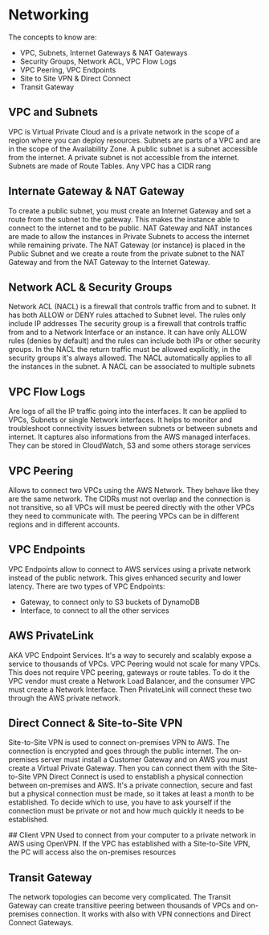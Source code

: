 # Networking
The concepts to know are:
- VPC, Subnets, Internet Gateways & NAT Gateways
- Security Groups, Network ACL, VPC Flow Logs
- VPC Peering, VPC Endpoints
- Site to Site VPN & Direct Connect
- Transit Gateway

## VPC and Subnets
VPC is Virtual Private Cloud and is a private network in the scope of a region where you can deploy resources.
Subnets are parts of a VPC and are in the scope of the Availability Zone. A public subnet is a subnet accessible from the internet. A private subnet is not accessible from the internet.
Subnets are made of Route Tables.
Any VPC has a CIDR rang

## Internate Gateway & NAT Gateway
To create a public subnet, you must create an Internet Gateway and set a route from the subnet to the gateway. This makes the instance able to connect to the internet and to be public. NAT Gateway and NAT instances are made to allow the instances in Private Subnets to access the internet while remaining private. The NAT Gateway (or instance) is placed in the Public Subnet and we create a route from the private subnet to the NAT Gateway and from the NAT Gateway to the Internet Gateway.

## Network ACL & Security Groups
Network ACL (NACL) is a firewall that controls traffic from and to subnet. It has both ALLOW or DENY rules attached to Subnet level. The rules only include IP addresses
The security group is a firewall that controls traffic from and to a Network Interface or an instance. It can have only ALLOW rules (denies by default) and the rules can include both IPs or other security groups.
In the NACL the return traffic must be allowed explicitly, in the security groups it's always allowed. The NACL automatically applies to all the instances in the subnet.
A NACL can be associated to multiple subnets

## VPC Flow Logs
Are logs of all the IP traffic going into the interfaces. It can be applied to VPCs, Subnets or single Network interfaces. It helps to monitor and troubleshoot connectivity issues between subnets or between subnets and internet. It captures also informations from the AWS managed interfaces. They can be stored in CloudWatch, S3 and some others storage services

## VPC Peering
Allows to connect two VPCs using the AWS Network. They behave like they are the same network. The CIDRs must not overlap and the connection is not transitive, so all VPCs will must be peered directly with the other VPCs they need to communicate with. The peering VPCs can be in different regions and in different accounts.

## VPC Endpoints
VPC Endpoints allow to connect to AWS services using a private network instead of the public network. This gives enhanced security and lower latency. There are two types of VPC Endpoints:
- Gateway, to connect only to S3 buckets of DynamoDB
- Interface, to connect to all the other services

## AWS PrivateLink
AKA VPC Endpoint Services. It's a way to securely and scalably expose a service to thousands of VPCs. VPC Peering would not scale for many VPCs. This does not require VPC peering, gateways or route tables. To do it the VPC vendor must create a Network Load Balancer, and the consumer VPC must create a Network Interface. Then PrivateLink will connect these two through the AWS private network. 

## Direct Connect & Site-to-Site VPN
Site-to-Site VPN is used to connect on-premises VPN to AWS. The connection is encrypted and goes through the public internet. The on-premises server must install a Customer Gateway and on AWS you must create a Virtual Private Gateway. Then you can connect them with the Site-to-Site VPN
Direct Connect is used to enstablish a physical connection between on-premises and AWS. It's a private connection, secure and fast but a physical connection must be made, so it takes at least a month to be established. 
To decide which to use, you have to ask yourself if the connection must be private or not and how much quickly it needs to be established.

## Client VPN
Used to connect from your computer to a private network in AWS using OpenVPN. If the VPC has established with a Site-to-Site VPN, the PC will access also the on-premises resources

## Transit Gateway
The network topologies can become very complicated. The Transit Gateway can create transitive peering between thousands of VPCs and on-premises connection. It works with also with VPN connections and Direct Connect Gateways.

